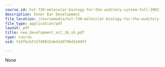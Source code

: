 ```yaml
---
course_id: hst-730-molecular-biology-for-the-auditory-system-fall-2002
description: Inner Ear Development
file_location: /coursemedia/hst-730-molecular-biology-for-the-auditory-system-fall-2002/fe5fbcb7c5748615abd1d4796d2a845f_new_development_oct_16_sh.pdf
file_type: application/pdf
layout: pdf
title: new_development_oct_16_sh.pdf
type: course
uid: fe5fbcb7c5748615abd1d4796d2a845f

---
```

None